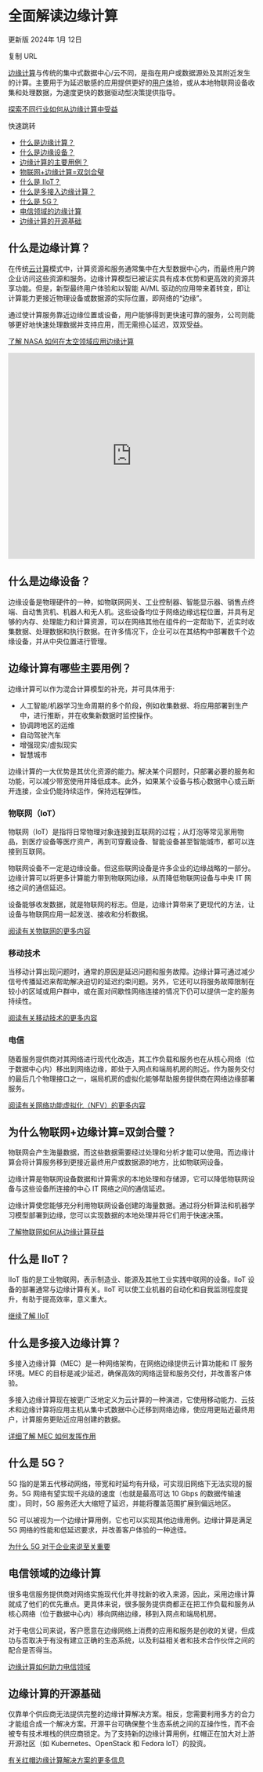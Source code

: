 # 全面解读边缘计算

更新版 2024年 1月 12日



复制 URL

[边缘计算](https://www.redhat.com/zh/topics/edge-computing/what-is-edge-computing)与传统的集中式数据中心/云不同，是指在用户或数据源处及其附近发生的计算。主要用于为延迟敏感的应用提供更好的[用户体](https://www.redhat.com/zh/topics/edge-computing/latency-sensitive-applications)验，或从本地物联网设备收集和处理数据，为速度更快的数据驱动型决策提供指导。

[探索不同行业如何从边缘计算中受益](https://www.redhat.com/zh/engage/automation-edge-usecases-examples-20220726)

快速跳转

- [什么是边缘计算？](https://www.redhat.com/zh/topics/edge-computing#什么是边缘计算？)
- [什么是边缘设备？](https://www.redhat.com/zh/topics/edge-computing#什么是边缘设备？)
- [边缘计算的主要用例？](https://www.redhat.com/zh/topics/edge-computing#边缘计算的主要用例？)
- [物联网+边缘计算=双剑合璧](https://www.redhat.com/zh/topics/edge-computing#物联网边缘计算双剑合璧)
- [什么是 IIoT？](https://www.redhat.com/zh/topics/edge-computing#什么是-iiot？)
- [什么是多接入边缘计算？](https://www.redhat.com/zh/topics/edge-computing#什么是多接入边缘计算？)
- [什么是 5G？](https://www.redhat.com/zh/topics/edge-computing#什么是-5g？)
- [电信领域的边缘计算](https://www.redhat.com/zh/topics/edge-computing#电信领域的边缘计算)
- [边缘计算的开源基础](https://www.redhat.com/zh/topics/edge-computing#边缘计算的开源基础)

## 什么是边缘计算？

在传统[云计算](https://www.redhat.com/zh/topics/cloud)模式中，计算资源和服务通常集中在大型数据中心内，而最终用户跨企业访问这些资源和服务。边缘计算模型已被证实具有成本优势和更高效的资源共享功能。但是，新型最终用户体验和以智能 AI/ML 驱动的应用带来着转变，即让计算能力更接近物理设备或数据源的实际位置，即网络的“边缘”。

通过使计算服务靠近边缘位置或设备，用户能够得到更快速可靠的服务，公司则能够更好地快速处理数据并支持应用，而无需担心延迟，双双受益。

[了解 NASA 如何在太空领域应用边缘计算](https://www.redhat.com/zh/engage/edge-computing-action-s-202104270352)

<iframe src="https://www.redhat.com/zh/media/oembed?url=https%3A//www.youtube.com/watch%3Fv%3D9kaW8dQ910E&amp;max_width=0&amp;max_height=0&amp;hash=AD3PxmEupPfzZ9MtG0SZ81d76qgkjY9bMM8aqCWHzHI" frameborder="0" allowtransparency="" width="200" height="113" class="media-oembed-content" loading="eager" title="Open Answers: What is edge computing?" style="box-sizing: border-box; max-width: 100%; left: 0px; top: 0px; height: 420.359px; width: 747.328px;"></iframe>

## 什么是边缘设备？

边缘设备是物理硬件的一种，如物联网网关、工业控制器、智能显示器、销售点终端、自动售货机、机器人和无人机。这些设备均位于网络边缘远程位置，并具有足够的内存、处理能力和计算资源，可以在网络其他在组件的一定帮助下，近实时收集数据、处理数据和执行数据。在许多情况下，企业可以在其结构中部署数千个边缘设备，并从中央位置进行管理。

## 边缘计算有哪些主要用例？

边缘计算可以作为混合计算模型的补充，并可具体用于:

- 人工智能/机器学习生命周期的多个阶段，例如收集数据、将应用部署到生产中，进行推断，并在收集新数据时监控操作。
- 协调跨地区的运维
- 自动驾驶汽车
- 增强现实/虚拟现实
- 智慧城市

边缘计算的一大优势是其优化资源的能力。解决某个问题时，只部署必要的服务和功能，可以减少带宽使用并降低成本。此外，如果某个设备与核心数据中心或云断开连接，企业仍能持续运作，保持远程弹性。
 

### 物联网（IoT）

物联网（IoT）是指将日常物理对象连接到互联网的过程；从灯泡等常见家用物品，到医疗设备等医疗资产，再到可穿戴设备、智能设备甚至智能城市，都可以连接到互联网。

物联网设备不一定是边缘设备。但这些联网设备是许多企业的边缘战略的一部分。边缘计算可以将更多计算能力带到物联网边缘，从而降低物联网设备与中央 IT 网络之间的通信延迟。

设备能够收发数据，就是物联网的标志。但是，边缘计算带来了更现代的方法，让设备与物联网应用一起发送、接收和分析数据。

[阅读有关物联网的更多内容](https://www.redhat.com/zh/topics/internet-of-things/what-is-iot)

 

### 移动技术

当移动计算出现问题时，通常的原因是延迟问题和服务故障。边缘计算可通过减少信号传播延迟来帮助解决迫切的延迟约束问题。另外，它还可以将服务故障限制在较小的区域或用户群中，或在面对间歇性网络连接的情况下仍可以提供一定的服务持续性。

[阅读有关移动技术的更多内容](https://www.redhat.com/zh/topics/mobile)

 

### 电信

随着服务提供商对其网络进行现代化改造，其工作负载和服务也在从核心网络（位于数据中心内）移出到网络边缘，即处于入网点和端局机房的附近。作为服务交付的最后几个物理接口之一，端局机房的虚拟化能够帮助服务提供商在网络边缘部署服务。

[阅读有关网络功能虚拟化（NFV）的更多内容](https://www.redhat.com/zh/technologies/industries/telecommunications/nfv-platform-2)

## 为什么物联网+边缘计算=双剑合璧？

物联网会产生海量数据，而这些数据需要经过处理和分析才能可以使用。而边缘计算会将计算服务移到更接近最终用户或数据源的地方，比如物联网设备。

边缘计算是物联网设备数据和计算需求的本地处理和存储源，它可以降低物联网设备与这些设备所连接的中心 IT 网络之间的通信延迟。

边缘计算使您能够充分利用物联网设备创建的海量数据。通过将分析算法和机器学习模型部署到边缘，您可以实现数据的本地处理并将它们用于快速决策。

[了解物联网如何从边缘计算获益](https://www.redhat.com/zh/topics/edge-computing/iot-edge-computing-need-to-work-together)

## 什么是 IIoT？

IIoT 指的是工业物联网，表示制造业、能源及其他工业实践中联网的设备。IIoT 设备的部署通常与边缘计算有关。IIoT 可以使工业机器的自动化和自我监测程度提升，有助于提高效率，意义重大。

[继续了解 IIoT](https://www.redhat.com/zh/topics/internet-of-things/what-is-iiot)

## 什么是多接入边缘计算？

多接入边缘计算（MEC）是一种网络架构，在网络边缘提供云计算功能和 IT 服务环境。MEC 的目标是减少延迟，确保高效的网络运营和服务交付，并改善客户体验。

多接入边缘计算现在被更广泛地定义为云计算的一种演进，它使用移动能力、云技术和边缘计算将应用主机从集中式数据中心迁移到网络边缘，使应用更贴近最终用户，计算服务更贴近应用创建的数据。

[详细了解 MEC 如何发挥作用](https://www.redhat.com/zh/topics/edge-computing/what-is-multi-access-edge-computing)

## 什么是 5G？

5G 指的是第五代移动网络，带宽和时延均有升级，可实现旧网络下无法实现的服务。5G 网络有望实现千兆级的速度（也就是最高可达 10 Gbps 的数据传输速度）。同时，5G 服务还大大缩短了延迟，并能将覆盖范围扩展到偏远地区。

5G 可以被视为一个边缘计算用例，它也可以实现其他边缘用例。边缘计算是满足 5G 网络的性能和低延迟要求，并改善客户体验的一种途径。

[为什么 5G 对于企业来说至关重要](https://www.redhat.com/zh/topics/5g-networks/what-is-5g)

## 电信领域的边缘计算

很多电信服务提供商对网络实施现代化并寻找新的收入来源，因此，采用边缘计算就成了他们的优先重点。更具体来说，很多服务提供商都正在把工作负载和服务从核心网络（位于数据中心内）移向网络边缘，移到入网点和端局机房。

对于电信公司来说，客户愿意在边缘网络上消费的应用和服务是创收的关键，但成功与否取决于有没有建立正确的生态系统，以及利益相关者和技术合作伙伴之间的配合是否得当。

[边缘计算如何助力电信领域](https://www.redhat.com/zh/topics/edge-computing/telecommunications)

## 边缘计算的开源基础

仅靠单个供应商无法提供完整的边缘计算解决方案。相反，您需要利用多方的合力才能组合成一个解决方案。开源平台可确保整个生态系统之间的互操作性，而不会被专有技术堆栈的供应商锁定。为了支持新的边缘计算用例，红帽正在加大对上游开源社区（如 Kubernetes、OpenStack 和 Fedora IoT）的投资。

[有关红帽边缘计算解决方案的更多信息](https://www.redhat.com/zh/topics/edge-computing/why-choose-red-hat-edge-computing)